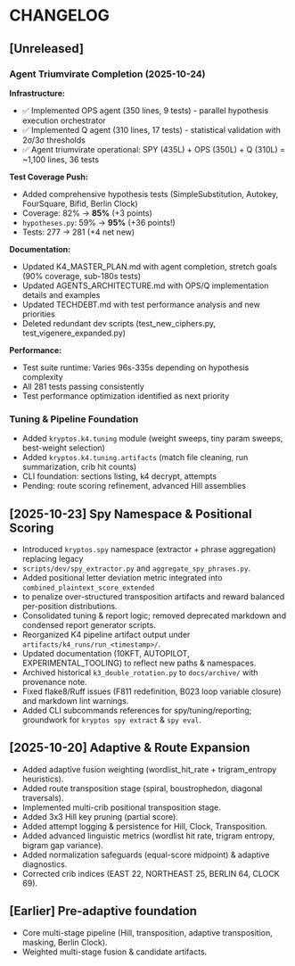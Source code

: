 # CHANGELOG

## [Unreleased]

### Agent Triumvirate Completion (2025-10-24)

**Infrastructure:**

- ✅ Implemented OPS agent (350 lines, 9 tests) - parallel hypothesis execution orchestrator
- ✅ Implemented Q agent (310 lines, 17 tests) - statistical validation with 2σ/3σ thresholds
- ✅ Agent triumvirate operational: SPY (435L) + OPS (350L) + Q (310L) = ~1,100 lines, 36 tests

**Test Coverage Push:**

- Added comprehensive hypothesis tests (SimpleSubstitution, Autokey, FourSquare, Bifid, Berlin Clock)
- Coverage: 82% → **85%** (+3 points)
- `hypotheses.py`: 59% → **95%** (+36 points!)
- Tests: 277 → 281 (+4 net new)

**Documentation:**

- Updated K4_MASTER_PLAN.md with agent completion, stretch goals (90% coverage, sub-180s tests)
- Updated AGENTS_ARCHITECTURE.md with OPS/Q implementation details and examples
- Updated TECHDEBT.md with test performance analysis and new priorities
- Deleted redundant dev scripts (test_new_ciphers.py, test_vigenere_expanded.py)

**Performance:**

- Test suite runtime: Varies 96s-335s depending on hypothesis complexity
- All 281 tests passing consistently
- Test performance optimization identified as next priority

### Tuning & Pipeline Foundation

- Added `kryptos.k4.tuning` module (weight sweeps, tiny param sweeps, best-weight selection)
- Added `kryptos.k4.tuning.artifacts` (match file cleaning, run summarization, crib hit counts)
- CLI foundation: sections listing, k4 decrypt, attempts
- Pending: route scoring refinement, advanced Hill assemblies

## [2025-10-23] Spy Namespace & Positional Scoring

- Introduced `kryptos.spy` namespace (extractor + phrase aggregation) replacing legacy
- `scripts/dev/spy_extractor.py` and `aggregate_spy_phrases.py`.
- Added positional letter deviation metric integrated into `combined_plaintext_score_extended`
- to penalize over-structured transposition artifacts and reward balanced per-position distributions.
- Consolidated tuning & report logic; removed deprecated markdown and condensed report generator
scripts.
- Reorganized K4 pipeline artifact output under `artifacts/k4_runs/run_<timestamp>/`.
- Updated documentation (10KFT, AUTOPILOT, EXPERIMENTAL_TOOLING) to reflect new paths & namespaces.
- Archived historical `k3_double_rotation.py` to `docs/archive/` with provenance note.
- Fixed flake8/Ruff issues (F811 redefinition, B023 loop variable closure) and markdown lint
warnings.
- Added CLI subcommands references for spy/tuning/reporting; groundwork for `kryptos spy extract` &
`spy eval`.

## [2025-10-20] Adaptive & Route Expansion

- Added adaptive fusion weighting (wordlist_hit_rate + trigram_entropy heuristics).
- Added route transposition stage (spiral, boustrophedon, diagonal traversals).
- Implemented multi-crib positional transposition stage.
- Added 3x3 Hill key pruning (partial score).
- Added attempt logging & persistence for Hill, Clock, Transposition.
- Added advanced linguistic metrics (wordlist hit rate, trigram entropy, bigram gap variance).
- Added normalization safeguards (equal-score midpoint) & adaptive diagnostics.
- Corrected crib indices (EAST 22, NORTHEAST 25, BERLIN 64, CLOCK 69).

## [Earlier] Pre-adaptive foundation

- Core multi-stage pipeline (Hill, transposition, adaptive transposition, masking, Berlin Clock).
- Weighted multi-stage fusion & candidate artifacts.

